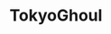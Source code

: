 ---
title: TokyoGhoul
crosslinks:
- tokyo_ghoulre
- manga
- soledsnak
- HunterXHunter
- marvelstudios
- Pixiv
- iamverysmart
- OnePunchMan
- anime
- one_shot
- MAGAjuana
- modnews
- im14andthisisdeep
- BokuNoHeroAcademia
- PrequelMemes
- japancirclejerk
- wow
- Instantregret
- tgrp
---